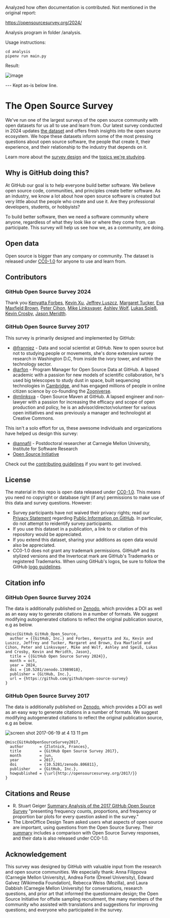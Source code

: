 Analyzed how often documentation is contributed. Not mentioned in the original report:

https://opensourcesurvey.org/2024/

Analysis program in folder /analysis.

Usage instructions:

```
cd analysis
pipenv run main.py
```
Result:

![image](https://github.com/user-attachments/assets/7bda6d63-3ba0-4878-8e77-58f1eb89c3fc)

--- Kept as-is below line.

# The Open Source Survey

[design]: https://github.com/github/open-source-survey/blob/master/design-principles.md

We've run one of the largest surveys of the open source community with open datasets for us all to use and learn from. Our latest survey conducted in 2024 updates [the dataset](./data/2024) and offers fresh insights into the open source ecosystem. We hope these datasets inform some of the most pressing questions about open source software, the people that create it, their experience, and their relationship to the industry that depends on it.

Learn more about the [survey design][design] and the [topics we're studying](./survey-topics.md).

## Why is GitHub doing this?

At GitHub our goal is to help everyone build better software. We believe open source code, communities, and principles create better software. As an industry, we know a lot about how open source software is created but very little about the people who create and use it. Are they professional developers, students, or hobbyists?

To build better software, then we need a software community where anyone, regardless of what they look like or where they come from, can participate. This survey will help us see how we, as a community, are doing.

## Open data

Open source is bigger than any company or community. The dataset is released under [CC0-1.0](#license) for anyone to use and learn from.

## Contributors

### GitHub Open Source Survey 2024

Thank you [Kenyatta Forbes](https://github.com/kenyatta-forbes), [Kevin Xu](https://github.com/khxu), [Jeffrey Luszcz](https://github.com/jeffrey-luszcz), [Margaret Tucker](https://github.com/margaret-tucker), [Eva Maxfield Brown](https://github.com/evamaxfield), [Peter Cihon](https://github.com/pcihon), [Mike Linksvayer](https://github.com/mlinksva), [Ashley Wolf](https://github.com/ashleywolf), [Lukas Spieß](https://github.com/lumaxis), [Kevin Crosby](https://github.com/kevincrosby), [Jason Meridth](https://github.com/jmeridth).

### GitHub Open Source Survey 2017

This survey is primarily designed and implemented by GitHub:

- [@franniez](https://github.com/franniez) -  Data and social scientist at GitHub. New to open source but not to studying people or movements, she's done extensive survey research in Washington D.C, from inside the ivory tower, and within the technology sector.
- [@arfon](https://github.com/arfon) - Program Manager for Open Source Data at GitHub. A lapsed academic with a passion for new models of scientific collaboration, he's used big telescopes to study dust in space, built sequencing technologies in [Cambridge](http://www.sanger.ac.uk/), and has engaged millions of people in online citizen science by co-founding the [Zooniverse](http://zooniverse.org).
- [@mlinksva](https://github.com/mlinksva) - Open Source Maven at GitHub. A lapsed engineer and non-lawyer with a passion for increasing the efficacy and scope of open production and policy, he is an advisor/director/volunteer for various open initiatives and was previously a manager and technologist at Creative Commons.

This isn't a solo effort for us, these awesome individuals and organizations have helped us design this survey:

- [@annafil](https://github.com/annafil) - Postdoctoral researcher at Carnegie Mellon University, Institute for Software Research
- [Open Source Initiative](https://opensource.org/)

Check out the [contributing guidelines](./CONTRIBUTING.md) if you want to get involved.

## License

The material in this repo is open data released under [CC0-1.0](LICENSE). This means you need no copyright or database right (if any) permissions to make use of this data and survey questions. However:

- Survey participants have not waived their privacy rights; read our [Privacy Statement](https://github.com/site/privacy) regarding [Public Information on GitHub](https://github.com/site/privacy#public-information-on-github). In particular, do not attempt to reidentify survey participants.
- If you use this dataset in a publication, a link to or citation of this repository would be appreciated.
- If you extend this dataset, sharing your additions as open data would also be appreciated.
- CC0-1.0 does not grant any trademark permissions. GitHub&reg; and its stylized versions and the Invertocat mark are GitHub's Trademarks or registered Trademarks. When using GitHub's logos, be sure to follow the GitHub [logo guidelines](https://github.com/logos).

## Citation info

### GitHub Open Source Survey 2024

The data is additionally published on [Zenodo](https://zenodo.org/records/13989018), which provides a DOI as well as an easy way to generate citations in a number of formats. We suggest modifying autogenerated citations to reflect the original publication source, e.g as below.

```
@misc{GitHub_GitHub_Open_Source,
  author = {{GitHub, Inc.} and Forbes, Kenyatta and Xu, Kevin and Luszcz, Jeffrey and Tucker, Margaret and Brown, Eva Maxfield and Cihon, Peter and Linksvayer, Mike and Wolf, Ashley and Speiß, Lukas and Crosby, Kevin and Meridth, Jason},
  title = {{GitHub Open Source Survey 2024}},
  month = oct,
  year = 2024,
  doi = {10.5281/zenodo.13989018},
  publisher = {GitHub, Inc.},
  url = {https://github.com/github/open-source-survey}
}
```

### GitHub Open Source Survey 2017

The data is additionally published on [Zenodo](https://zenodo.org/record/806811), which provides a DOI as well as an easy way to generate citations in a number of formats. We suggest modifying autogenerated citations to reflect the original publication source, e.g as below.

![screen shot 2017-06-19 at 4 13 11 pm](https://user-images.githubusercontent.com/10302074/27310214-96f540ba-550d-11e7-87db-781059f4d319.png)


```
@misc{GitHubOpenSourceSurvey2017,
  author       = {Zlotnick, Frances},
  title        = {GitHub Open Source Survey 2017},
  month        = jun,
  year         = 2017,
  doi          = {10.5281/zenodo.806811},
  publisher    = {GitHub, Inc.},
  howpublished = {\url{http://opensourcesurvey.org/2017/}}
}
```

## Citations and Reuse

- R. Stuart Geiger [Summary Analysis of the 2017 GitHub Open Source Survey](https://arxiv.org/abs/1706.02777) "presenting frequency counts, proportions, and frequency or proportion bar plots for every question asked in the survey."
- The LibreOffice Design Team asked users what aspects of open source are important, using questions from the Open Source Survey. Their [summary](https://design.blog.documentfoundation.org/2017/09/13/open-source-means-libreoffice-users/) includes a comparison with Open Source Survey responses, and their data is also released under CC0-1.0.

## Acknowledgement

This survey was designed by GitHub with valuable input from the research and open source communities. We especially thank: Anna Filippova (Carnegie Mellon University), Andrea Forte (Drexel University), Edward Galvez (Wikimedia Foundation), Rebecca Weiss (Mozilla), and Laura Dabbish (Carnegie Mellon University) for conversations, research questions, and prior art that informed the questionnaire design; the Open Source Initiative for offsite sampling recruitment, the many members of the community who assisted with translations and suggestions for improving questions; and everyone who participated in the survey.
